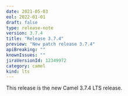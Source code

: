 ```yaml
---
date: 2021-05-03
eol: 2022-01-01
draft: false
type: release-note
version: 3.7.4
title: "Release 3.7.4"
preview: "New patch release 3.7.4"
apiBreaking: ""
knownIssues: ""
jiraVersionId: 12349972
category: camel
kind: lts
---
```


This release is the new Camel 3.7.4 LTS release.
